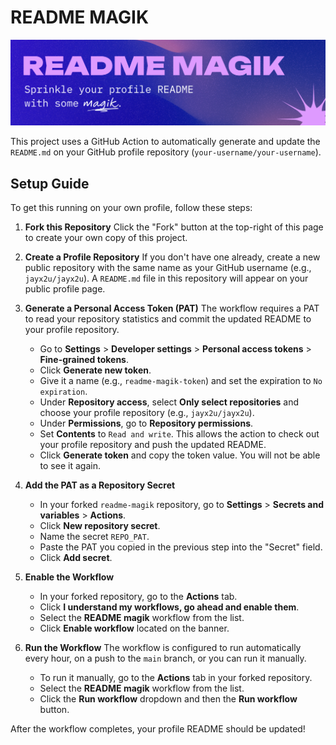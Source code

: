 # README MAGIK
![readme-magik-banner.png](readme-magik-banner.png)

This project uses a GitHub Action to automatically generate and update the `README.md` on your GitHub profile repository (`your-username/your-username`).

## Setup Guide

To get this running on your own profile, follow these steps:

1.  **Fork this Repository**
    Click the "Fork" button at the top-right of this page to create your own copy of this project.

2.  **Create a Profile Repository**
    If you don't have one already, create a new public repository with the same name as your GitHub username (e.g., `jayx2u/jayx2u`). A `README.md` file in this repository will appear on your public profile page.

3.  **Generate a Personal Access Token (PAT)**
    The workflow requires a PAT to read your repository statistics and commit the updated README to your profile repository.
    *   Go to **Settings** > **Developer settings** > **Personal access tokens** > **Fine-grained tokens**.
    *   Click **Generate new token**.
    *   Give it a name (e.g., `readme-magik-token`) and set the expiration to `No expiration`.
    *   Under **Repository access**, select **Only select repositories** and choose your profile repository (e.g., `jayx2u/jayx2u`).
    *   Under **Permissions**, go to **Repository permissions**.
    *   Set **Contents** to `Read and write`. This allows the action to check out your profile repository and push the updated README.
    *   Click **Generate token** and copy the token value. You will not be able to see it again.

4.  **Add the PAT as a Repository Secret**
    *   In your forked `readme-magik` repository, go to **Settings** > **Secrets and variables** > **Actions**.
    *   Click **New repository secret**.
    *   Name the secret `REPO_PAT`.
    *   Paste the PAT you copied in the previous step into the "Secret" field.
    *   Click **Add secret**.

5. **Enable the Workflow**
   * In your forked repository, go to the **Actions** tab.
   * Click **I understand my workflows, go ahead and enable them**.
   * Select the **README magik** workflow from the list.
   * Click **Enable workflow** located on the banner.

6. **Run the Workflow**
    The workflow is configured to run automatically every hour, on a push to the `main` branch, or you can run it manually.
    *   To run it manually, go to the **Actions** tab in your forked repository.
    *   Select the **README magik** workflow from the list.
    *   Click the **Run workflow** dropdown and then the **Run workflow** button.

After the workflow completes, your profile README should be updated!